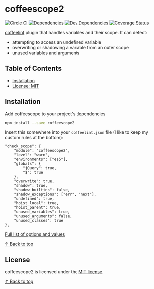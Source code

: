 # coffeescope2

[![Circle CI](https://circleci.com/gh/za-creature/coffeescope/tree/master.svg?style=shield)](https://circleci.com/gh/za-creature/coffeescope/tree/master)
[![Dependencies](https://david-dm.org/za-creature/coffeescope.svg)](https://david-dm.org/za-creature/coffeescope)
[![Dev Dependencies](https://david-dm.org/za-creature/coffeescope/dev-status.svg)](https://david-dm.org/za-creature/coffeescope#info=devDependencies)
[![Coverage Status](https://img.shields.io/coveralls/za-creature/coffeescope.svg)](https://coveralls.io/github/za-creature/coffeescope?branch=master)

[coffeelint](http://www.coffeelint.org/) plugin that handles variables and
their scope. It can detect:

* attempting to access an undefined variable
* overwriting or shadowing a variable from an outer scope
* unused variables and arguments

## Table of Contents

* [Installation](#installation)
* [License: MIT](#license)

## Installation

Add coffeescope to your project's dependencies

```bash
npm install --save coffeescope2
```

Insert this somewhere into your `coffeelint.json` file (I like to keep my
custom rules at the bottom):

```
"check_scope": {
    "module": "coffeescope2",
    "level": "warn",
    "environments": ["es5"],
    "globals": {
        "jQuery": true,
        "$": true
    },
    "overwrite": true,
    "shadow": true,
    "shadow_builtins": false,
    "shadow_exceptions": ["err", "next"],
    "undefined": true,
    "hoist_local": true,
    "hoist_parent": true,
    "unused_variables": true,
    "unused_arguments": false,
    "unused_classes": true
},
```

[Full list of options and values](src/index.coffee#L26)

[↑ Back to top](#table-of-contents)

## License

coffeescope2 is licensed under the [MIT license](LICENSE.md).

[↑ Back to top](#table-of-contents)
